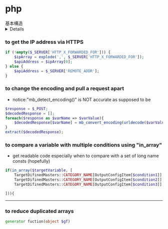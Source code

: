 # php

<summary>基本構造</summary>
<details>

- string型
    - 基本は'シングルクォート'
    - "ダブルクォート"は、特殊な場合だけ
    - 変数を展開できる
    - エスケープシーケンスが使える

### Multi-byte String Methods
#### multi byte string length
```php
int mb_strlen(string $string [, string $encoding])
```
- return the number of multi-byte string's length

#### UPPER-CASE and lower-case
```php
print strtolower('株式会社TT.CO'); //株式会社tt.co
print strtoupper('株式会社tt.co'); //株式会社TT.CO
print lcfirst('TT.CO'); //tT.CO
print ucfirst('tt.co'); //Tt.co
print ucwords('tt.co'); //TT.CO

print mb_strtolower('株式会社ＴＴ．ＣＯ'); //株式会社ｔｔ．cｏ
print mb_strtoupper('株式会社ｔｔ．cｏ'); //株式会社TT.CO
```

#### a slice of mb string
```php
string mb_substr(string $str, int $start [, int $length[, string $encoding]]);

/* 例：「Tokyoタワー」での位置について
↓ 　　↑
0 Ｔ -8
1 Ｏ -7
2 Ｋ -6
3 Ｙ -5
4 Ｏ -4
5 タ -3
6 ワ -2
7 ー -1
*/
```

#### replace
```php
mixed str_replace(mixed $sorce, mixed $rep, mixed $target[, int &$counter]);
```
- $source, $rep : string, int as well as array!

#### explode
```php
array explode(string $delimiter, string $str[, int $limit]);

$str = '夢・出逢い・魔性';
$delimiter = '・';
print_r(explode($delimiter, $str));
// array([0]=>'夢' [1]=>'出逢い' [2]=>'魔性');
```

#### search：return the first position
```php
int mb_strpos(string $str, string $substr[, int $off [, string $encoding]]);
```

#### search：return the last position
```php
int mb_strrpos(string $str, string $substr[, int $off [, string $encoding]]);
```

#### reform the string
```php
string sprintf('%2sが%1sです', '大好き', 'だし巻き卵'); //引数は文字列型
string vprintf('%2sが%1sです', ['大好き', 'だし巻き卵']); //引数が配列型
```

#### converting
```php
string mb_convert_kana(string $str[, string $opt = 'KV'[, string $encoding]]);
//KV ; (半角カナ→全角カナ) + (濁点付きの文字を１文字に変換)
```

#### encoding
```php
//1文字列変数のエンコーディング変換：$fromは複数指定可能
string mb_convert_encoding(string $target, string $to[, mixed $from]);

//複数の文字列変数を配列で渡してエンコーディング変換
string mb_convert_variables(string $to, mixed $from, mixed &$vars[, ...]);
```

#### Email
```php
bool mb_send_mail(string $to, string $subject, string $msg[, string $headers[, string $params]]);
```
- headers could be below;
  - Cc / Bcc
  - Content-Type
  - Date
  - From
  - In-Reply-To / Message-ID
  - Received
  - Reply-To
  - Subject
  - X-Mailer

- Requirement : edit <strong>php.ini & sendmail.ini</strong>
  - Windows
    - php.ini
      ```INI
      mbstring.language = "Japanese"
      sendmail_path = "¥"C:¥xampp¥sendmail¥sendmail.exe¥" -t"
      ;sendmail_path = "C:¥xampp¥mailtodisk¥mailtodisk.exe"
      ```
    - sendmail.ini
      ```INI
      smtp_server=smtp.example.exe
      smtp_port=587
      auth_username=user01example
      auth_password=passwordExample
      force_sender=user01@example.com
      ``` 
  - Linux
    - php.ini
      ```INI
      mbstring.language = "Japanese"
      sendmail_path = sendmail -t -i -fuser01@exmaple.com
      ```
  - remember the restart <strong>Apache</strong>
<hr>

- 浮動小数点リテラル：float
    - <仮数部> e/E <符号><指数部>
    - e/Eの区別は特にない
    - 例：35480000 = 3.548E5  = 3.548 * 10 ^ 5
    - 例：0.001141 = 1.141e-3 = 1.141 * 10 ^ -3
- 浮動小数点数の演算
- resource型
    - 外部にあるファイル等のリソース
- 配列の結合
- 配列の比較の順序：==, !=, <>　等
- ビット演算子、というかビット演算そのもの：何に使うの？
    - 良い記事](https://qiita.com/satoshinew/items/566bf91707b5371b62b6)
    - 主なメリット
        - データ量が少なくて済む
        - 実際速い
        - 一つのデータに複数の情報を詰め込める
- 実行演算子
    - バッククォートで囲んだブロック
    - シェルとして実行される
- エラー制御演算子
    - メソッド前に「@」をつける
    - 例: ＠print 1/0;
    - なるべく使わずに、エラー制御にすべき
    - デバグしにくくなる
- 制御構文
￼
    - while：while(条件式){ 処理 }
        1. 条件分岐
        2. Trueの場合に任意処理、Falseで終了
        3. 1へ戻る
    - do~while：do{ 処理 }while (条件式)
        1. 任意処理
        2. 条件分岐
        3. Trueの場合に1ヘ戻りFalseで終了
    - for
        1. 初期化処理
        2. 条件分岐
        3. Trueの場合に任意処理、Falseで終了
        4. 増減処理
        5. 2へ戻る
    - foreach
        1. 条件分岐：配列/オブジェクト内に要素があるかどうか
        2. 任意処理
        3. 1へ戻り、次の要素へ対象を移す

    - カンマ演算子( , )
        - 条件式、処理、増減式を追記できる
        - for($i=0; $i<9; print "{$i}番目", $i++)
        - 視認性悪いので濫用しないこと

    - break
        - 強制的にループから抜ける
    - continue
        - 強制的にループを1回分スキップする

- 静的変数(static)について
    - 同じ関数を複数回呼び出す際には保存されている
    - 変数名で呼び出すことはない
- 可変長引数の関数
    - 「…」ピリオド3つを(型宣言)(…)(変数名)の順番でつける
    - 引数の数が不特定の場合に利用
        - function(int …$number)
    - 渡す引数の全てが宣言された型である必要がある
    - 可変長引数は、引数リストの最後尾に記述する必要がある
    - PHP5.6以降の機能
```php
function replaceContents(string $path, string …$args) :string
{
	$data = file_get_contents($path);
	for($i = 0; $i < count($args); $i++){
		$data = str_replace(‘{’ . ($i) . ‘}’, $args[$I], $data);
	}
	return $data;
}
```
    - 「…」直後に配列(≠連想配列)を渡すと、各要素を変数にあてがってくれる(=アンパック)
```php
function products(int $tate, int $yoko, int $oku) :int
{
	return $tate * $yoko * $oku;
} 

print products(…[10,10,10]) . ‘立方メートル’;	// 結果：1,000立方メートル
```

- 可変関数
    - 定義済み関数名の変数によって呼び出す関数
    - 型名：callable
```php
function callableFunction(callable $func, array $array)
{
	return $func(…$array);
}

$name = ‘products’;
$size = [1, 2, 3];
print callableFunction($name, $size);	//結果：6立方メートル
```
- 無名関数 / use
    - 親スコープの変数等を引き継ぐ
		https://www.php.net/manual/ja/functions.anonymous.php

</details>


### to get the IP address via HTTPS
  ```php
  if (!empty($_SERVER['HTTP_X_FORWARDED_FOR'])) {
      $ipArray = explode(',', $_SERVER['HTTP_X_FORWARDED_FOR']);
      $apiAddress = $ipArray[0];
  } else {
      $apiAddress = $_SERVER['REMOTE_ADDR'];
  }
  ```

### to change the encoding and pull a request apart
- notice:"mb_detect_encoding()" is NOT accurate as supposed to be
```php
$response = $_POST;
$decodedResponse = [];
foreach($response as $varName => $varValue){
    $decodedResponse[$varName] = mb_convert_encoding(urldecode($varValue), 'UTF-8', 'the original encoding');
}
extract($decodedResponse);
```

### to compare a variable with multiple conditions using "in_array"
- get readable code especially when to compare with a set of long name consts (hopefully)
```php
if(in_array($targetVariable, [
    TargetDifinedMasters::CATEGORY_NAME[OutputConfigItem[$condition1]],
    TargetDifinedMasters::CATEGORY_NAME[OutputConfigItem[$condition2]],
    TargetDifinedMasters::CATEGORY_NAME[OutputConfigItem[$condition3]]...

])){
```
<hr>

### to reduce duplicated arrays
```php
generator fuction(object $gf)
```

```php

```

